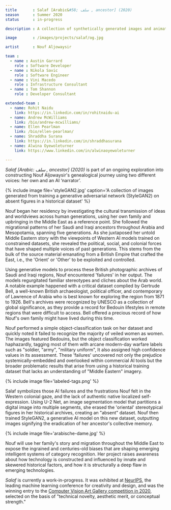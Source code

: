 ```yaml
---
title       : Salaf [Arabic&#58; سلف , ancestor] (2020)
season      : Summer 2020
status      : in-progress

description : A collection of synthetically generated images and animations constructing Nouf Aljowaysir’s genealogical journey in the Middle East

image       : /images/projects/salaf/og.jpg

artist      : Nouf Aljowaysir

team :
  - name : Austin Garrard
    role : Software Developer
  - name : Nikola Savic
    role : Software Engineer
  - name : Vini Macedo
    role : Infrastructure Consultant
  - name : Tom Shannon
    role : Developer Consultant

extended-team :
  - name: Rohit Naidu
    link: https://in.linkedin.com/in/rohitnaidu-ai
  - name: Andrew McWilliams
    link: /bio/andrew-mcwilliams/
  - name: Ellen Pearlman
    link: /bio/ellen-pearlman/
  - name: Shraddha Surana
    link: https://in.linkedin.com/in/shraddhasurana
  - name: Alwina Oyewoleturner
    link: https://www.linkedin.com/in/alwinaoyewoleturner

---
```

_Salaf [Arabic: سلف , ancestor] (2020)_ is part of an ongoing exploration into constructing Nouf Aljowaysir's genealogical journey using two different voices: her own and an AI ‘narrator’.

{% include image file='styleGAN2.jpg'
   caption='A collection of images generated from training a generative adversarial network (StyleGAN2) on absent figures in a historical dataset' %}

 Nouf began her residency by investigating the cultural transmission of ideas and worldviews across human generations, using her own family and upbringing in the Middle East as a reference point. She followed the migrational patterns of her Saudi and Iraqi ancestors throughout Arabia and Mesopotamia, spanning five generations. As she juxtaposed her untold Middle Eastern story with the viewpoints of Western AI models trained on constrained datasets, she revealed the political, social, and colonial forces that have shaped multiple voices of past generations. This stems from the bulk of the source material emanating from a British Empire that crafted the East, i.e., the 'Orient' or 'Other' to be exploited and controlled.

 Using generative models to process these British photographic archives of Saudi and Iraqi regions, Nouf encountered 'failures' in her output. The models regurgitated familiar stereotypes and cliches about the Arab world. A notable example happened with a critical dataset complied by Gertrude Bell, a well-known British archaeologist, political officer, and contemporary of Lawrence of Arabia who is best known for exploring the region from 1871 to 1926. Bell's archives were recognized by UNESCO as a collection of global significance, as they provide a record for Bedouin lifestyles in remote regions that were difficult to access. Bell offered a precious record of how Nouf's own family might have lived during this time.

 Nouf performed a simple object-classification task on her dataset and quickly noted it failed to recognize the majority of veiled women as women. The images featured Bedouins, but the object classification worked haphazardly, tagging most of them with arcane modern-day warfare labels such as "soldier, "army", "military uniform", It also assigned high confidence values in its assessment. These 'failures' uncovered not only the prejudice systemically-embedded and overlooked within commercial AI tools but the broader problematic results that arise from using a historical training dataset that lacks an understanding of "Middle Eastern" imagery.

{% include image file='labeled-tags.png' %}

Salaf symbolizes those AI failures and the frustrations Nouf felt in the Western colonial gaze, and the lack of authentic native localized self-expression. Using U-2 Net, an image segmentation model that partitions a digital image into multiple segments, she erased the 'oriental' stereotypical figures in her historical archives, creating an "absent" dataset. Nouf then trained StyleGAN2, a generative AI model on this new dataset, outputting images signifying the eradication of her ancestor's collective memory.

{% include image file='arabische-dame.jpg' %}

Nouf will use her family's story and migration throughout the Middle East to expose the ingrained and centuries-old biases that are shaping emerging intelligent systems of category recognition. Her project raises awareness about how technology is constructed and influenced by innate and skewered historical factors, and how it is structurally a deep flaw in emerging technologies.

_Salaf_ is currently a work-in-progress. It was exhibited at [NeurIPS](http://www.aiartonline.com/highlights-2020/nouf-aljowaysir/), the leading machine learning conference for creativity and design, and was the winning entry to the [Computer Vision Art Gallery competition in 2020](https://computervisionart.com/), selected on the basis of "technical novelty, aesthetic merit, or conceptual strength."
